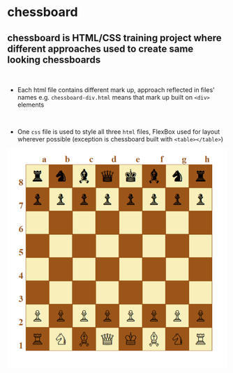 # chessboard


## chessboard is HTML/CSS training project where different approaches used to create same looking chessboards 
</br>


- Each html file contains different mark up, approach reflected in files' names e.g. `chessboard-div.html` means that mark up built on `<div>` elements
</br>

- One `css` file is used to style all three `html` files, FlexBox used for layout wherever possible (exception is chessboard built with `<table></table>`)

![chessboard](chessboard.png)
